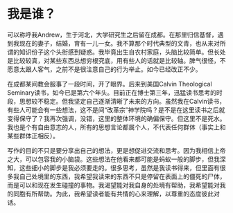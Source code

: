 # 我是谁？

可以称呼我Andrew，生于河北，大学研究生之后留在成都。在那里归信基督，遇到我现在的妻子，结婚，育有一儿一女。我不算那个时代典型的文青，也从来对所谓的知识份子这个头衔感到疑惑。我毕竟出生自农村家庭，头脑比较简单。但长处是比较较真，对某些东西总想穷根究底，用有些人的话就是比较轴。脾气很怪，不愿意太跟人客气，之前不是很注意自己的行为举止。如今已经改正不少。

在成都某间教会服事了一段时间，开了眼界。后来到美国Calvin Theological Seminary读书，如今已是第六个年头。目前正在博士第三年，迅猛读书思考的时段，思想较不稳定。但我坚定自己逐渐清晰了未来的方向。虽然我在Calvin读书，有些人可能会有一些想法，这不是间“改革宗”神学院吗？是不是在这里读书之后就变得保守了？我再次强调，没错，这里的整体环境的确偏保守。但这里不是死水。我也是个有自由意志的人，所有的思想言论都属个人，不代表任何群体（事实上和某些群体正相反）。

写作的目的不只是要分享出自己的想法，更是想促进交流和思考。因为我相信上帝之大，可以包容我的小脑袋。这些想法在他看来都可能是蚂蚁一般的脚步，但我深知，这些细小的脚步是我必须要走的。很多思考，虽然是我读书得来，但里面有很多我自己处境里的东西，我希望我读来的东西不只是停留在表面上的僵死的尸体，而是可以和现在发生碰撞的事物。我渴望能对我自身的处境有帮助，我希望能对我的同胞有所帮助。为此，我希望读者能有共情的心来理解，以尊重的态度彼此对话。